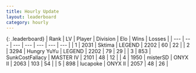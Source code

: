 ```yaml
---
title: Hourly Update
layout: leaderboard
category: hourly
---
```


{: .leaderboard}
| Rank | LV | Player | Division | Elo | Wins | Losses |
| --- | --- | --- | --- | --- | --- | --- |
| <span data-change="0">1</span> | 2031 | <span title="ID: 353063">Sktima</span> | LEGEND | <span data-change="0">2202</span> | <span data-change="0">60</span> | <span data-change="0">22</span> |
| <span data-change="0">2</span> | 3294 | <span title="ID: 164871">Hungry YuYu</span> | LEGEND | <span data-change="0">2202</span> | <span data-change="0">79</span> | <span data-change="0">29</span> |
| <span data-change="0">3</span> | 853 | <span title="ID: 402846">SunkCostFallacy</span> | MASTER IV | <span data-change="0">2101</span> | <span data-change="0">48</span> | <span data-change="0">12</span> |
| <span data-change="0">4</span> | 1950 | <span title="ID: 453695">misterSD</span> | ONYX II | <span data-change="0">2063</span> | <span data-change="0">103</span> | <span data-change="0">54</span> |
| <span data-change="0">5</span> | 898 | <span title="ID: 41925">lucapoke</span> | ONYX II | <span data-change="12">2057</span> | <span data-change="1">48</span> | <span data-change="0">26</span> |